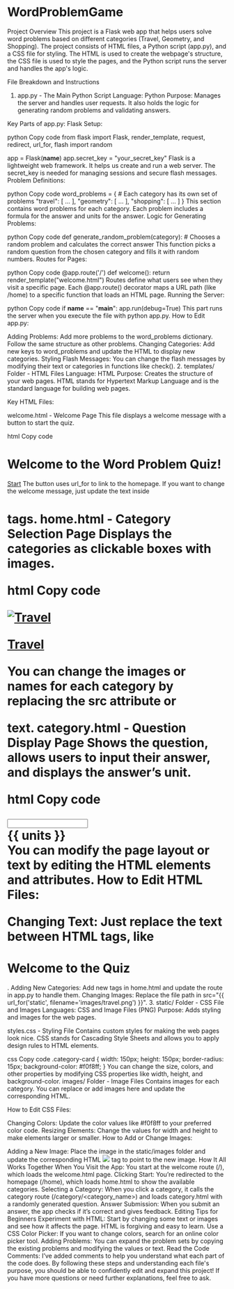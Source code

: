 # WordProblemGame

Project Overview
This project is a Flask web app that helps users solve word problems based on different categories (Travel, Geometry, and Shopping). The project consists of HTML files, a Python script (app.py), and a CSS file for styling. The HTML is used to create the webpage's structure, the CSS file is used to style the pages, and the Python script runs the server and handles the app's logic.

File Breakdown and Instructions
1. app.py - The Main Python Script
Language: Python
Purpose: Manages the server and handles user requests. It also holds the logic for generating random problems and validating answers.

Key Parts of app.py:
Flask Setup:

python
Copy code
from flask import Flask, render_template, request, redirect, url_for, flash
import random

app = Flask(__name__)
app.secret_key = "your_secret_key"
Flask is a lightweight web framework. It helps us create and run a web server.
The secret_key is needed for managing sessions and secure flash messages.
Problem Definitions:

python
Copy code
word_problems = {
    # Each category has its own set of problems
    "travel": [ ... ], 
    "geometry": [ ... ],
    "shopping": [ ... ]
}
This section contains word problems for each category. Each problem includes a formula for the answer and units for the answer.
Logic for Generating Problems:

python
Copy code
def generate_random_problem(category):
    # Chooses a random problem and calculates the correct answer
This function picks a random question from the chosen category and fills it with random numbers.
Routes for Pages:

python
Copy code
@app.route('/')
def welcome():
    return render_template("welcome.html")
Routes define what users see when they visit a specific page. Each @app.route() decorator maps a URL path (like /home) to a specific function that loads an HTML page.
Running the Server:

python
Copy code
if __name__ == "__main__":
    app.run(debug=True)
This part runs the server when you execute the file with python app.py.
How to Edit app.py:

Adding Problems: Add more problems to the word_problems dictionary. Follow the same structure as other problems.
Changing Categories: Add new keys to word_problems and update the HTML to display new categories.
Styling Flash Messages: You can change the flash messages by modifying their text or categories in functions like check().
2. templates/ Folder - HTML Files
Language: HTML
Purpose: Creates the structure of your web pages. HTML stands for Hypertext Markup Language and is the standard language for building web pages.

Key HTML Files:

welcome.html - Welcome Page
This file displays a welcome message with a button to start the quiz.

html
Copy code
<h1>Welcome to the Word Problem Quiz!</h1>
<a href="{{ url_for('home') }}">Start</a>
The button uses url_for to link to the homepage. If you want to change the welcome message, just update the text inside <h1> tags.
home.html - Category Selection Page
Displays the categories as clickable boxes with images.

html
Copy code
<div class="category-container">
    <a href="{{ url_for('category', category='travel') }}">
        <img src="{{ url_for('static', filename='images/travel.png') }}" alt="Travel">
        <p>Travel</p>
    </a>
    <!-- Other categories... -->
</div>
You can change the images or names for each category by replacing the src attribute or <p> text.
category.html - Question Display Page
Shows the question, allows users to input their answer, and displays the answer’s unit.

html
Copy code
<div class="input-group">
    <input type="text" id="answer" name="answer" class="form-control" pattern="\d*">
    <div class="input-group-append">
        <span>{{ units }}</span>
    </div>
</div>
You can modify the page layout or text by editing the HTML elements and attributes.
How to Edit HTML Files:

Changing Text: Just replace the text between HTML tags, like <h1>Welcome to the Quiz</h1>.
Adding New Categories: Add new <a> tags in home.html and update the route in app.py to handle them.
Changing Images: Replace the file path in src="{{ url_for('static', filename='images/travel.png') }}".
3. static/ Folder - CSS File and Images
Languages: CSS and Image Files (PNG)
Purpose: Adds styling and images for the web pages.

styles.css - Styling File
Contains custom styles for making the web pages look nice. CSS stands for Cascading Style Sheets and allows you to apply design rules to HTML elements.

css
Copy code
.category-card {
    width: 150px;
    height: 150px;
    border-radius: 15px;
    background-color: #f0f8ff;
}
You can change the size, colors, and other properties by modifying CSS properties like width, height, and background-color.
images/ Folder - Image Files
Contains images for each category. You can replace or add images here and update the corresponding HTML.

How to Edit CSS Files:

Changing Colors: Update the color values like #f0f8ff to your preferred color code.
Resizing Elements: Change the values for width and height to make elements larger or smaller.
How to Add or Change Images:

Adding a New Image: Place the image in the static/images folder and update the corresponding HTML <img src="..."> tag to point to the new image.
How It All Works Together
When You Visit the App: You start at the welcome route (/), which loads the welcome.html page.
Clicking Start: You’re redirected to the homepage (/home), which loads home.html to show the available categories.
Selecting a Category: When you click a category, it calls the category route (/category/<category_name>) and loads category.html with a randomly generated question.
Answer Submission: When you submit an answer, the app checks if it’s correct and gives feedback.
Editing Tips for Beginners
Experiment with HTML: Start by changing some text or images and see how it affects the page. HTML is forgiving and easy to learn.
Use a CSS Color Picker: If you want to change colors, search for an online color picker tool.
Adding Problems: You can expand the problem sets by copying the existing problems and modifying the values or text.
Read the Code Comments: I’ve added comments to help you understand what each part of the code does.
By following these steps and understanding each file's purpose, you should be able to confidently edit and expand this project! If you have more questions or need further explanations, feel free to ask.
